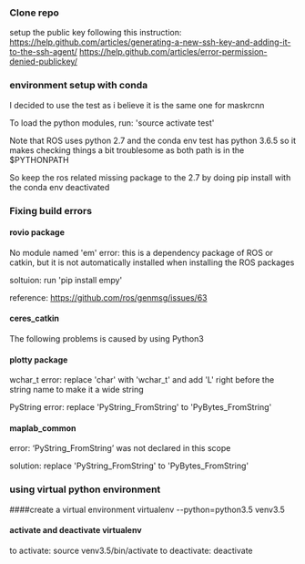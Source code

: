 ### Clone repo
setup the public key following this instruction:
https://help.github.com/articles/generating-a-new-ssh-key-and-adding-it-to-the-ssh-agent/
https://help.github.com/articles/error-permission-denied-publickey/

### environment setup with conda
I decided to use the test as i believe it is the same one for maskrcnn

To load the python modules, run: 
'source activate test'

Note that ROS uses python 2.7 and the conda env test has python 3.6.5
so it makes checking things a bit troublesome as both path is in the $PYTHONPATH

So keep the ros related missing package to the 2.7 by doing pip install with the conda env deactivated

### Fixing build errors

#### rovio package
No module named 'em' error:
this is a dependency package of ROS or catkin, but it is not automatically installed when installing the ROS packages

soltuion:
run 'pip install empy'

reference:
https://github.com/ros/genmsg/issues/63

#### ceres_catkin

The following problems is caused by using Python3

#### plotty package
wchar_t error:
replace 'char' with 'wchar_t' and add 'L' right before the string name to make it a wide string

PyString error:
replace 'PyString_FromString' to 'PyBytes_FromString'

#### maplab_common
error: ‘PyString_FromString’ was not declared in this scope

solution:
replace 'PyString_FromString' to 'PyBytes_FromString'

### using virtual python environment

####create a virtual environment
virtualenv --python=python3.5 venv3.5

#### activate and deactivate virtualenv
to activate: source venv3.5/bin/activate
to deactivate: deactivate



